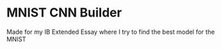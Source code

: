 # MNIST CNN Builder

Made for my IB Extended Essay where I try to find the best model for the MNIST
